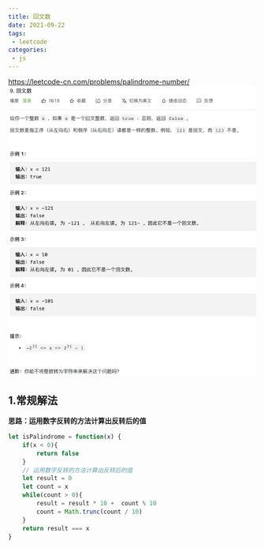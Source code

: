 ```yaml
---
title: 回文数
date: 2021-09-22
tags:
 - leetcode
categories:
 - js
---
```

<https://leetcode-cn.com/problems/palindrome-number/>
![回文数](./img/9.jpg)

## 1.常规解法
**思路：运用数字反转的方法计算出反转后的值**
```js
let isPalindrome = function(x) {
    if(x < 0){
        return false
    }
    // 运用数字反转的方法计算出反转后的值
    let result = 0
    let count = x 
    while(count > 0){
        result = result * 10 +  count % 10
        count = Math.trunc(count / 10)
    }
    return result === x 
}
```
